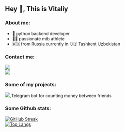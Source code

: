 ## Hey 👋, This is Vitaliy
 
### About me:

- 🐍 python backend developer 
- 🚴‍♂️ passionate mtb athlete
- 🇷🇺 from Russia currently in 🇺🇿 Tashkent Uzbekistan


### Contact me: 
<div id="badges">
<a href="https://www.linkedin.com/in/einbruk/" target="_blank">
  <img src="https://img.shields.io/badge/LinkedIn-blue">
</a> 
<br>
<a href="mailto:gumenukvitaliy@gmail.com" target="_blank">
  <img src="https://img.shields.io/badge/Gmail-red">
</a>   
</div>

### Some of my projects: 
<div id="projects">
<a href="https://github.com/Einbruk/money_bot" target="_blank">
  <img src="https://img.shields.io/badge/Github-grey"> 
</a> 
 Telegram bot for counting money between friends
<br> 
</div>

### Some Github stats:

[![GitHub Streak](http://github-readme-streak-stats.herokuapp.com?user=einbruk&theme=dark&background=000000)](https://git.io/streak-stats)
<br>
[![Top Langs](https://github-readme-stats.vercel.app/api/top-langs/?username=einbruk&layout=compact&theme=vision-friendly-dark)](https://github.com/anuraghazra/github-readme-stats)
